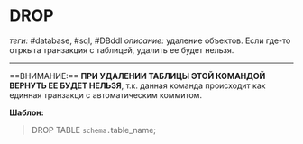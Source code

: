 # DROP
*теги:* #database, #sql, #DBddl 
*описание:* удаление объектов. Если где-то отркыта транзакция с таблицей, удалить ее будет нельзя.

---

==ВНИМАНИЕ:== **ПРИ УДАЛЕНИИ ТАБЛИЦЫ ЭТОЙ КОМАНДОЙ ВЕРНУТЬ ЕЕ БУДЕТ НЕЛЬЗЯ**, т.к. данная команда происходит как единная транзакци с автоматическим коммитом.

**Шаблон:**
>DROP TABLE `schema.`table_name;